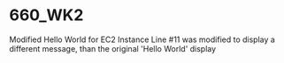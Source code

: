 # 660_WK2
Modified Hello World for EC2 Instance
Line #11 was modified to display a different message, than the original 'Hello World' display
